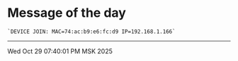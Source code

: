 # Message of the day
```
`DEVICE JOIN: MAC=74:ac:b9:e6:fc:d9 IP=192.168.1.166`
```
---
Wed Oct 29 07:40:01 PM MSK 2025
